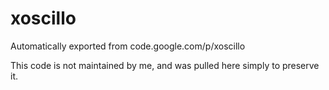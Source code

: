 # xoscillo
Automatically exported from code.google.com/p/xoscillo

This code is not maintained by me, and was pulled here simply to preserve it. 
